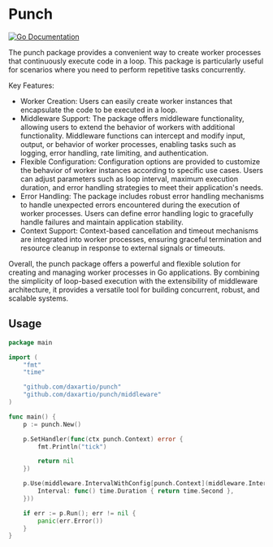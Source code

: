 # Punch

[![Go Documentation](https://godocs.io/github.com/daxartio/punch?status.svg)](https://godocs.io/github.com/daxartio/punch)

The punch package provides a convenient way to create worker processes that continuously execute code in a loop. This package is particularly useful for scenarios where you need to perform repetitive tasks concurrently.

Key Features:

- Worker Creation: Users can easily create worker instances that encapsulate the code to be executed in a loop.
- Middleware Support: The package offers middleware functionality, allowing users to extend the behavior of workers with additional functionality. Middleware functions can intercept and modify input, output, or behavior of worker processes, enabling tasks such as logging, error handling, rate limiting, and authentication.
- Flexible Configuration: Configuration options are provided to customize the behavior of worker instances according to specific use cases. Users can adjust parameters such as loop interval, maximum execution duration, and error handling strategies to meet their application's needs.
- Error Handling: The package includes robust error handling mechanisms to handle unexpected errors encountered during the execution of worker processes. Users can define error handling logic to gracefully handle failures and maintain application stability.
- Context Support: Context-based cancellation and timeout mechanisms are integrated into worker processes, ensuring graceful termination and resource cleanup in response to external signals or timeouts.

Overall, the punch package offers a powerful and flexible solution for creating and managing worker processes in Go applications. By combining the simplicity of loop-based execution with the extensibility of middleware architecture, it provides a versatile tool for building concurrent, robust, and scalable systems.

## Usage

```go
package main

import (
	"fmt"
	"time"

	"github.com/daxartio/punch"
	"github.com/daxartio/punch/middleware"
)

func main() {
	p := punch.New()

	p.SetHandler(func(ctx punch.Context) error {
		fmt.Println("tick")

		return nil
	})

	p.Use(middleware.IntervalWithConfig[punch.Context](middleware.IntervalConfig{
		Interval: func() time.Duration { return time.Second },
	}))

	if err := p.Run(); err != nil {
		panic(err.Error())
	}
}

```
